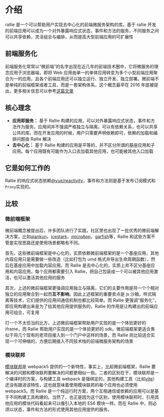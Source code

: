 # 介绍

rallie 是一个可以帮助用户实现去中心化的前端微服务架构的库。基于 rallie 开发的前端应用可以成为一个对外暴露响应式状态，事件和方法的服务，不同服务之间可以共享依赖，灵活组合与编排，从而提高大型前端应用的可扩展性

## 前端服务化

前端服务化常常以“微前端”的名字出现在近几年的前端技术圈中，它将微服务的理念应用于浏览器端，即将 Web 应用由单一的单体应用转变为多个小型前端应用聚合为一的应用，且各个前端应用还可以独立运行、独立开发、独立部署。微前端不是单纯的前端框架或者工具，而是一套架构体系，这个概念最早在 2016 年底被提出，更多相关信息可以参考[这篇文章](https://swearer23.github.io/micro-frontends/)

## 核心理念

- **应用即服务：** 基于 Rallie 构建的应用，可以对外暴露响应式状态，事件和方法作为服务，应用间并不强调严格独立与隔离，可以有依赖关系，也可以共享公共的库。而在开发应用的时候，用户只需要声明依赖即可，依赖的加载和编排问题由 Rallie 解决
- **去中心化：** 基于 Rallie 构建的应用是平等的，并不区分所谓的基座应用和子应用。每个应用既有可能作为入口去加载其他应用，也可能被其他入口加载

## 它是如何工作的

Rallie 的响应式状态依赖[@vue/reactivity](https://github.com/vuejs/vue-next/tree/master/packages/reactivity)，事件和方法则是基于发布订阅模式和`Proxy`实现的。

## 比较

### 微前端框架

微前端概念被提出后，许多团队进行了实践，社区里也出现了一批优秀的微前端解决方案，比如[qiankun](https://qiankun.umijs.org/zh)，[icestark](https://micro-frontends.ice.work/)，[microApp](https://zeroing.jd.com/)，[garfish](https://garfish.top/guide/develop/from-zero)等，Rallie 和这些方案不管是实现思路还是使用场景都略有不同。

首先，这些微前端框架是中心化的，实质依赖微前端框架的是一个基座应用，其他内容应用只是需要做一些改造（比如打包为 umd 格式并导出生命周期函数），然后在基座应用中加载内容应用。而 Rallie 是去中心化的，实质上并不区分基座应用和内容应用，每个应用都需要引入 Rallie，把自己包装成一个可以被其他应用激活，也可以激活其他应用的服务

其次，上述的微前端框架更强调应用独立与隔离，它们的主要作用是将一个个相对独立的应用聚合到一起而**互不影响**。因此上述框架的重要卖点是 js 沙箱，样式隔离等技术，它们提供的应用间通信机制也都比较简单。而 Rallie 更强调“服务化”，即应用构建出来是为了给其他应用提供服务的，Rallie 的作用是让构建出的前端应用可组合，可复用

打一个不太恰当的比方，上述微前端框架帮助用户实现的是一个体验更好的 iframe，而 Rallie 帮助用户实现的是一个体验更好的 sdk。微前端框架更适合类似于将几个现有的老项目接入到一个门户中这样的场景，而 Rallie 则比较适合实现一个可伸缩的，方便后期接入不同技术栈的前端微服务架构的场景

### 模块联邦

[模块联邦](https://webpack.js.org/concepts/module-federation/)是 webpack5 提供的一个新特性，事实上，比起微前端框架，Rallie 要解决的问题和模块联邦要解决的问题更相似一些。二者的区别在于，模块联邦是一个编译时的方案，与构建工具 webpack 是强绑定的，其他构建工具（比如[vite](https://vitejs.dev/)）还没有跟进该特性，这也就意味着使用模块联邦的每个应用也必须使用 webpack5。而 Rallie 是一个纯运行时方案，两个互相通信或依赖的应用可以是基于不同构建工具构建的。当然了，也正是因为这个区别，使用模块联邦时，引用其他应用的模块代码看起来可以像引入本地的 ES6 模块一样。而在 Rallie 中，则必须以状态，事件和方法的形式使用其他应用提供的服务。
